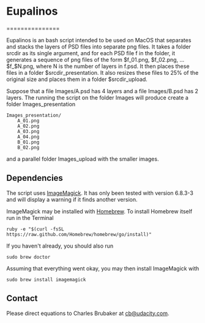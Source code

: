 # Eupalinos
===============

Eupalinos is an bash script intended to be used on MacOS that separates and stacks the layers of PSD files into separate png files.  It takes a folder srcdir as its single argument, and for each PSD file f in the folder, it generates a sequence of png files of the form $f_01.png, $f_02.png, … $f_$N.png, where N is the number of layers in f.psd.  It then places these files in a folder $srcdir_presentation.  It also resizes these files to 25% of the original size and places them in a folder $srcdir_upload.

Suppose that a file Images/A.psd has 4 layers and a file Images/B.psd has 2 layers.  The running the script on the folder Images will produce create a folder Images_presentation

	Images_presentation/
		A_01.png
		A_02.png
		A_03.png
		A_04.png
		B_01.png
		B_02.png

and a parallel folder Images_upload with the smaller images.


## Dependencies
The script uses [ImageMagick](http://imagemagick.org/).  It has only been tested with version 6.8.3-3 and will display a warning if it finds another version.

ImageMagick may be installed with [Homebrew](http://brew.sh/).  To install Homebrew itself run in the Terminal

	ruby -e "$(curl -fsSL https://raw.github.com/Homebrew/homebrew/go/install)"
	
If you haven't already, you should also run

	sudo brew doctor
	
Assuming that everything went okay, you may then install ImageMagick with

	sudo brew install imagemagick

## Contact
Please direct equations to Charles Brubaker at cb@udacity.com.








